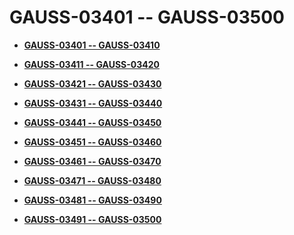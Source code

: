 # GAUSS-03401 -- GAUSS-03500<a name="ZH-CN_TOPIC_0302073261"></a>

-   **[GAUSS-03401 -- GAUSS-03410](GAUSS-03401----GAUSS-03410.md)**  

-   **[GAUSS-03411 -- GAUSS-03420](GAUSS-03411----GAUSS-03420.md)**  

-   **[GAUSS-03421 -- GAUSS-03430](GAUSS-03421----GAUSS-03430.md)**  

-   **[GAUSS-03431 -- GAUSS-03440](GAUSS-03431----GAUSS-03440.md)**  

-   **[GAUSS-03441 -- GAUSS-03450](GAUSS-03441----GAUSS-03450.md)**  

-   **[GAUSS-03451 -- GAUSS-03460](GAUSS-03451----GAUSS-03460.md)**  

-   **[GAUSS-03461 -- GAUSS-03470](GAUSS-03461----GAUSS-03470.md)**  

-   **[GAUSS-03471 -- GAUSS-03480](GAUSS-03471----GAUSS-03480.md)**  

-   **[GAUSS-03481 -- GAUSS-03490](GAUSS-03481----GAUSS-03490.md)**  

-   **[GAUSS-03491 -- GAUSS-03500](GAUSS-03491----GAUSS-03500.md)**  


